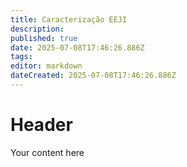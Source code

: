 ```yaml
---
title: Caracterização EEJI
description: 
published: true
date: 2025-07-08T17:46:26.886Z
tags: 
editor: markdown
dateCreated: 2025-07-08T17:46:26.886Z
---
```


# Header
Your content here